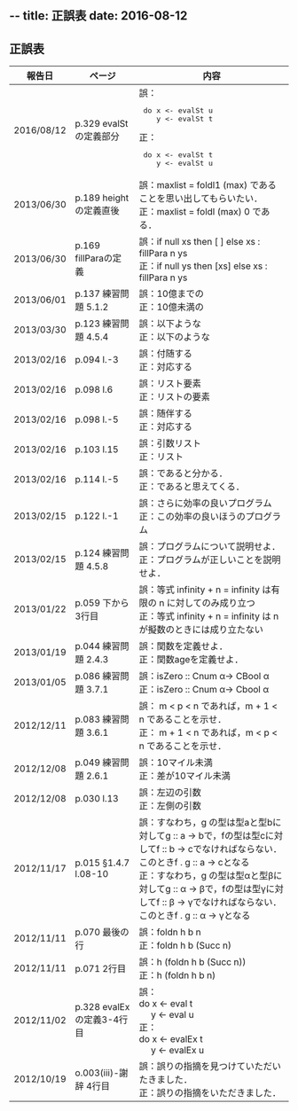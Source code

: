 --
title: 正誤表
date: 2016-08-12
--

## 正誤表

<table id="errata" class="tablesorter">
 <thead>
  <tr>
   <th>報告日</th>
   <th>ページ</th>
   <th class="{sorter: false}">内容</th>
  </tr>
 </thead>
<!--
  <tr>
   <td>2013/07/04</td>
   <td></td>
   <td>
    誤：<br>
    正：
   </td>
  </tr>
-->
  <tr>
   <td>2016/08/12</td>
   <td>p.329 evalStの定義部分</td>
   <td>
    誤：<pre>
 do x <- evalSt u
    y <- evalSt t</pre>
    正：<pre>
 do x <- evalSt t
    y <- evalSt u</pre>
   </td>
  </tr>
  <tr>
  <tr>
   <td>2013/06/30</td>
   <td>p.189 heightの定義直後</td>
   <td>
    誤：maxlist = foldl1 (max) であることを思い出してもらいたい．<br>
    正：maxlist = foldl (max) 0 である．
   </td>
  </tr>
  <tr>
   <td>2013/06/30</td>
   <td>p.169 fillParaの定義</td>
   <td>
    誤：if null xs then [ ] else xs : fillPara n ys <br>
    正：if null ys then [xs] else xs : fillPara n ys
   </td>
  </tr>
  <tr>
   <td>2013/06/01</td>
   <td>p.137 練習問題 5.1.2</td>
   <td>
    誤：10億までの<br>
    正：10億未満の
   </td>
  </tr>
  <tr>
   <td>2013/03/30</td>
   <td>p.123 練習問題 4.5.4</td>
   <td>
    誤：以下ような<br>
    正：以下のような
   </td>
  </tr>
  <tr>
   <td>2013/02/16</td>
   <td>p.094 l.-3</td>
   <td>
    誤：付随する<br>
    正：対応する
   </td>
  </tr>
  <tr>
   <td>2013/02/16</td>
   <td>p.098 l.6</td>
   <td>
    誤：リスト要素<br>
    正：リストの要素
   </td>
  <tr>
   <td>2013/02/16</td>
   <td>p.098 l.-5</td>
   <td>
    誤：随伴する<br>
    正：対応する
   </td>
  </tr>
  <tr>
   <td>2013/02/16</td>
   <td>p.103 l.15</td>
   <td>
    誤：引数リスト<br>
    正：リスト
   </td>
  </tr>
  <tr>
   <td>2013/02/16</td>
   <td>p.114 l.-5</td>
   <td>
    誤：であると分かる．<br>
    正：であると思えてくる．
   </td>
  </tr>
  <tr>
   <td>2013/02/15</td>
   <td>p.122 l.-1</td>
   <td>
    誤：さらに効率の良いプログラム<br>
    正：この効率の良いほうのプログラム
   </td>
  </tr>
  <tr>
   <td>2013/02/15</td>
   <td>p.124 練習問題 4.5.8</td>
   <td>
    誤：プログラムについて説明せよ．<br>
    正：プログラムが正しいことを説明せよ．
   </td>
  </tr>
  <tr>
   <td>2013/01/22</td>
   <td>p.059 下から3行目</td>
   <td>
    誤：等式 infinity + n = infinity は有限の n に対してのみ成り立つ<br>
    正：等式 infinity + n = infinity は n が擬数のときには成り立たない
   </td>
  </tr>
  <tr>
   <td>2013/01/19</td>
   <td>p.044 練習問題 2.4.3</td>
   <td>
    誤：関数を定義せよ．<br>
    正：関数ageを定義せよ．
   </td>
  </tr>
  <tr>
   <td>2013/01/05</td>
   <td>p.086 練習問題 3.7.1</td>
   <td>
    誤：isZero :: Cnum α→ CBool α<br>
    正：isZero :: Cnum α→ Cbool α
   </td>
  </tr>
  <tr>
   <td>2012/12/11</td>
   <td>p.083 練習問題 3.6.1</td>
   <td>
    誤： m &lt; p &lt; n であれば，m + 1 &lt; n であることを示せ．<br>
    正： m + 1 &lt; n であれば，m &lt; p &lt; n であることを示せ．
   </td>
  </tr>
  <tr>
   <td>2012/12/08</td>
   <td>p.049 練習問題 2.6.1</td>
   <td>
    誤：10マイル未満<br>
    正：差が10マイル未満
   </td>
  </tr>
  <tr>
   <td>2012/12/08</td>
   <td>p.030 l.13</td>
   <td>
    誤：左辺の引数<br>
    正：左側の引数
   </td>
  </tr>
  <tr>
   <td>2012/11/17</td>
   <td>p.015 §1.4.7 l.08-10</td>
   <td>
    誤：すなわち，g の型は型aと型bに対してg :: a → bで，fの型は型cに対してf :: b → cでなければならない．このときf . g :: a → cとなる<br>
    正：すなわち，g の型は型αと型βに対してg :: α → βで，fの型は型γに対してf :: β → γでなければならない．このときf . g :: α → γとなる
   </td>
  </tr>
  <tr>
   <td>2012/11/11</td>
   <td>p.070 最後の行</td>
   <td>
    誤：foldn h b n<br>
    正：foldn h b (Succ n)
   </td>
  </tr>
  <tr>
   <td>2012/11/11</td>
   <td>p.071 2行目</td>
   <td>
    誤：h (foldn h b (Succ n))<br>
    正：h (foldn h b n)
   </td>
  </tr>
  <tr>
   <td>2012/11/02</td>
   <td>p.328 evalExの定義3-4行目</td>
   <td>
    誤：<br>
    do x <- eval t<br>
    &nbsp;&nbsp;&nbsp;&nbsp;&nbsp;y <- eval u<br>
    正：<br>
    do x <- evalEx t<br>
    &nbsp;&nbsp;&nbsp;&nbsp;&nbsp;y <- evalEx u
   </td>
  </tr>
  <tr>
   <td>2012/10/19</td>
   <td>o.003(iii)-謝辞 4行目</td>
   <td>
    誤：誤りの指摘を見つけていただいたきました．<br >
    正：誤りの指摘をいただきました．
   </td>
  </tr>
 <tbody>
 </tbody>
</table>
